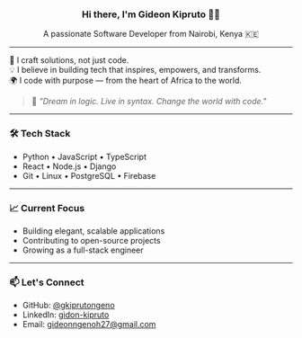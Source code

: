 <h3 align="center">Hi there, I'm <strong>Gideon Kipruto</strong> 👋🏾</h3>
<p align="center">A passionate Software Developer from Nairobi, Kenya 🇰🇪</p>

---

🚀 I craft solutions, not just code.  
💡 I believe in building tech that inspires, empowers, and transforms.  
🌍 I code with purpose — from the heart of Africa to the world.

> 🧠 _"Dream in logic. Live in syntax. Change the world with code."_

---

### 🛠️ Tech Stack
- Python • JavaScript • TypeScript  
- React • Node.js • Django  
- Git • Linux • PostgreSQL • Firebase

---

### 📈 Current Focus
- Building elegant, scalable applications  
- Contributing to open-source projects  
- Growing as a full-stack engineer

---

### 📫 Let's Connect
- GitHub: [@gkiprutongeno](https://github.com/gkiprutongeno)
- LinkedIn: [gidon-kipruto](https://www.linkedin.com/in/gideon-kipruto-45bb022b5/)
- Email: [gideonngenoh27@gmail.com](gideonngenoh27@gmail.com) <!-- Replace this with your real email -->
